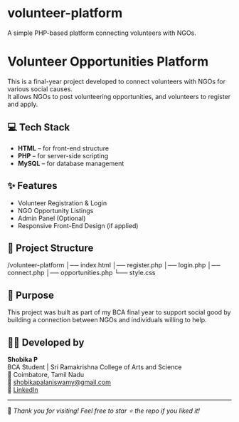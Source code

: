 # volunteer-platform
A simple PHP-based platform connecting volunteers with NGOs.
# Volunteer Opportunities Platform

This is a final-year project developed to connect volunteers with NGOs for various social causes.  
It allows NGOs to post volunteering opportunities, and volunteers to register and apply.

## 💻 Tech Stack
- **HTML** – for front-end structure
- **PHP** – for server-side scripting
- **MySQL** – for database management

## ✨ Features
- Volunteer Registration & Login
- NGO Opportunity Listings
- Admin Panel (Optional)
- Responsive Front-End Design (if applied)

## 📁 Project Structure
/volunteer-platform
│── index.html
│── register.php
│── login.php
│── connect.php
│── opportunities.php
└── style.css

## 📌 Purpose
This project was built as part of my BCA final year to support social good by building a connection between NGOs and individuals willing to help.

## 👩‍💻 Developed by
**Shobika P**  
BCA Student | Sri Ramakrishna College of Arts and Science  
📍 Coimbatore, Tamil Nadu  
📧 shobikapalaniswamy@gmail.com  
🔗 [LinkedIn](https://www.linkedin.com/in/shobika12)

---

💖 *Thank you for visiting! Feel free to star ⭐ the repo if you liked it!*
